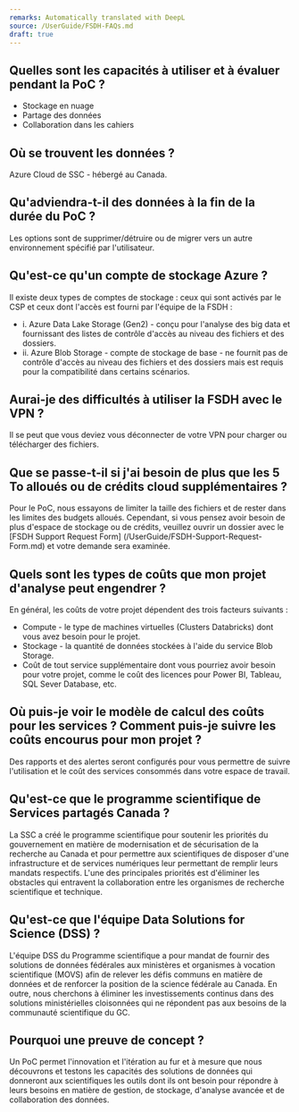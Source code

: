 ```yaml
---
remarks: Automatically translated with DeepL
source: /UserGuide/FSDH-FAQs.md
draft: true
---
```


## Quelles sont les capacités à utiliser et à évaluer pendant la PoC ?
- Stockage en nuage
- Partage des données
- Collaboration dans les cahiers

## Où se trouvent les données ?
Azure Cloud de SSC - hébergé au Canada.

## Qu'adviendra-t-il des données à la fin de la durée du PoC ?
Les options sont de supprimer/détruire ou de migrer vers un autre environnement spécifié par l'utilisateur.

## Qu'est-ce qu'un compte de stockage Azure ?
Il existe deux types de comptes de stockage : ceux qui sont activés par le CSP et ceux dont l'accès est fourni par l'équipe de la FSDH :
  - i. Azure Data Lake Storage (Gen2) - conçu pour l'analyse des big data et fournissant des listes de contrôle d'accès au niveau des fichiers et des dossiers.
  - ii. Azure Blob Storage - compte de stockage de base - ne fournit pas de contrôle d'accès au niveau des fichiers et des dossiers mais est requis pour la compatibilité dans certains scénarios.

## Aurai-je des difficultés à utiliser la FSDH avec le VPN ?
Il se peut que vous deviez vous déconnecter de votre VPN pour charger ou télécharger des fichiers.

## Que se passe-t-il si j'ai besoin de plus que les 5 To alloués ou de crédits cloud supplémentaires ?
Pour le PoC, nous essayons de limiter la taille des fichiers et de rester dans les limites des budgets alloués. Cependant, si vous pensez avoir besoin de plus d'espace de stockage ou de crédits, veuillez ouvrir un dossier avec le [FSDH Support Request Form] (/UserGuide/FSDH-Support-Request-Form.md) et votre demande sera examinée.  

## Quels sont les types de coûts que mon projet d'analyse peut engendrer ?
En général, les coûts de votre projet dépendent des trois facteurs suivants :
  - Compute - le type de machines virtuelles (Clusters Databricks) dont vous avez besoin pour le projet.
  - Stockage - la quantité de données stockées à l'aide du service Blob Storage.
  - Coût de tout service supplémentaire dont vous pourriez avoir besoin pour votre projet, comme le coût des licences pour Power BI, Tableau, SQL Sever Database, etc.

## Où puis-je voir le modèle de calcul des coûts pour les services ? Comment puis-je suivre les coûts encourus pour mon projet ?
Des rapports et des alertes seront configurés pour vous permettre de suivre l'utilisation et le coût des services consommés dans votre espace de travail.

## Qu'est-ce que le programme scientifique de Services partagés Canada ?
La SSC a créé le programme scientifique pour soutenir les priorités du gouvernement en matière de modernisation et de sécurisation de la recherche au Canada et pour permettre aux scientifiques de disposer d'une infrastructure et de services numériques leur permettant de remplir leurs mandats respectifs. L'une des principales priorités est d'éliminer les obstacles qui entravent la collaboration entre les organismes de recherche scientifique et technique.

## Qu'est-ce que l'équipe Data Solutions for Science (DSS) ?
L'équipe DSS du Programme scientifique a pour mandat de fournir des solutions de données fédérales aux ministères et organismes à vocation scientifique (MOVS) afin de relever les défis communs en matière de données et de renforcer la position de la science fédérale au Canada. En outre, nous cherchons à éliminer les investissements continus dans des solutions ministérielles cloisonnées qui ne répondent pas aux besoins de la communauté scientifique du GC.  

## Pourquoi une preuve de concept ?
Un PoC permet l'innovation et l'itération au fur et à mesure que nous découvrons et testons les capacités des solutions de données qui donneront aux scientifiques les outils dont ils ont besoin pour répondre à leurs besoins en matière de gestion, de stockage, d'analyse avancée et de collaboration des données.

